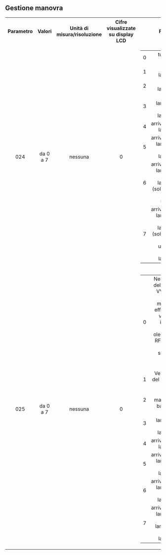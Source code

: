 ## Gestione manovra

<table>
<tr>
    <th align="center">Parametro</th>
    <th align="center">Valori</th>
    <th align="center">Unità di misura/risoluzione</th>
    <th align="center">Cifre visualizzate su display LCD</th>
    <th align="center">Funzioni</th>
  </tr>
  <tr>
    <td align="center">024</td>
    <td align="center">da 0 a 7</td>
    <td align="center">nessuna</td>
    <td align="center">0</td>
    <td align="center">
      <table>
        <tr align="center">
          <td align="center">0</td>
          <td align="center">tutte funzioni escluse</td>
        </tr>
        <tr align="center">
          <td align="center">1</td>
          <td align="center">freccie lampeggianti</td>
        </tr>
        <tr align="center">
          <td align="center">2</td>
          <td align="center">occupato lampeggiante</td>
        </tr>
        <tr align="center">
          <td align="center">3</td>
          <td align="center">freccie lampeggianti + occupato lampeggiante</td>
        </tr>
        <tr align="center">
          <td align="center">4</td>
          <td align="center">arrivo/prenotazioni lampeggianti</td>
        </tr>
        <tr align="center">
          <td align="center">5</td>
          <td align="center">arrivo/prenotazioni lampeggianti + freccie lampeggianti</td>
        </tr>
        <tr align="center">
          <td align="center">6</td>
          <td align="center">arrivo/prenotazioni lampeggianti + occupato lampeggiante (solo su impianti a manovra universale)</td>
        </tr>
        <tr align="center">
          <td align="center">7</td>
          <td align="center">arrivo/prenotazioni lampeggianti + occupato lampeggiante (solo su impianti a manovra universale) +  freccie lampeggianti</td>
        </tr>
      </table>
    </td>
  </tr>
  <tr>
    <td align="center">025</td>
    <td align="center">da 0 a 7</td>
    <td align="center">nessuna</td>
    <td align="center">0</td>
    <td align="center">
      <table>
        <tr align="center">
          <td align="center">0</td>
          <td align="center">Nessuna verifica della del risposta VVVF in bassa velocità, manutenzione effettuata in alta velocità (per impianti a 2 velocità o oledinamici), relè RFTC impostato come segnalazione fotocellula interrotta</td>
        </tr>
        <tr align="center">
          <td align="center">1</td>
          <td align="center">Verifica risposta del VVVF in bassa velocità</td>
        </tr>
        <tr align="center">
          <td align="center">2</td>
          <td align="center">Effettua manutenzione in bassa velocità</td>
        </tr>
        <tr align="center">
          <td align="center">3</td>
          <td align="center">freccie lampeggianti + occupato lampeggiante</td>
        </tr>
        <tr align="center">
          <td align="center">4</td>
          <td align="center">arrivo/prenotazioni lampeggianti</td>
        </tr>
        <tr align="center">
          <td align="center">5</td>
          <td align="center">arrivo/prenotazioni lampeggianti + freccie lampeggianti</td>
        </tr>
        <tr align="center">
          <td align="center">6</td>
          <td align="center">arrivo/prenotazioni lampeggianti + occupato lampeggiante</td>
        </tr>
        <tr align="center">
          <td align="center">7</td>
          <td align="center">arrivo/prenotazioni lampeggianti + occupato lampeggiante +  freccie lampeggianti</td>
        </tr>
      </table>
    </td>
  </tr>
</table>
